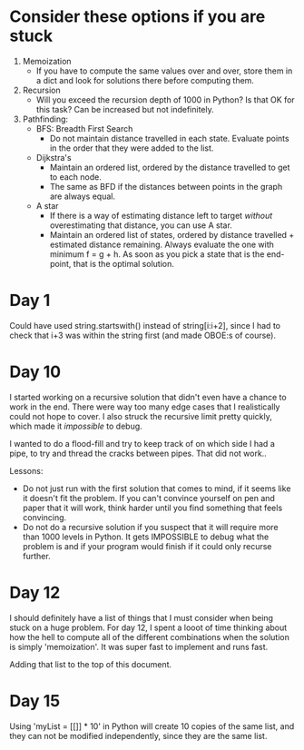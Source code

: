 # Consider these options if you are stuck

1. Memoization
    - If you have to compute the same values over and over, store them in a dict and look for
      solutions there before computing them.
2. Recursion
    - Will you exceed the recursion depth of 1000 in Python? Is that OK for this task? Can be
      increased but not indefinitely.
3. Pathfinding:
    - BFS: Breadth First Search
        - Do not maintain distance travelled in each state. Evaluate points in the order that they
          were added to the list.
    - Dijkstra's
        - Maintain an ordered list, ordered by the distance travelled to get to each node.
        - The same as BFD if the distances between points in the graph are always equal.
    - A star
        - If there is a way of estimating distance left to target *without* overestimating that
          distance, you can use A star.
        - Maintain an ordered list of states, ordered by distance travelled + estimated distance
          remaining. Always evaluate the one with minimum f = g + h. As soon as you pick a state
          that is the end-point, that is the optimal solution.

# Day 1

Could have used string.startswith() instead of string[i:i+2], since I had to check that i+3 was
within the string first (and made OBOE:s of course).

# Day 10

I started working on a recursive solution that didn't even have a chance to work in the end. There
were way too many edge cases that I realistically could not hope to cover. I also struck the
recursive limit pretty quickly, which made it _impossible_ to debug.

I wanted to do a flood-fill and try to keep track of on which side I had a pipe, to try and thread
the cracks between pipes. That did not work..

Lessons:
- Do not just run with the first solution that comes to mind, if it seems like it doesn't fit the
  problem. If you can't convince yourself on pen and paper that it will work, think harder until you
  find something that feels convincing.
- Do not do a recursive solution if you suspect that it will require more than 1000 levels in
  Python. It gets IMPOSSIBLE to debug what the problem is and if your program would finish if it
  could only recurse further.

# Day 12

I should definitely have a list of things that I must consider when being stuck on a huge problem.
For day 12, I spent a looot of time thinking about how the hell to compute all of the different
combinations when the solution is simply 'memoization'. It was super fast to implement and runs
fast.

Adding that list to the top of this document.

# Day 15

Using 'myList = [[]] * 10' in Python will create 10 copies of the same list, and they can not be
modified independently, since they are the same list.

